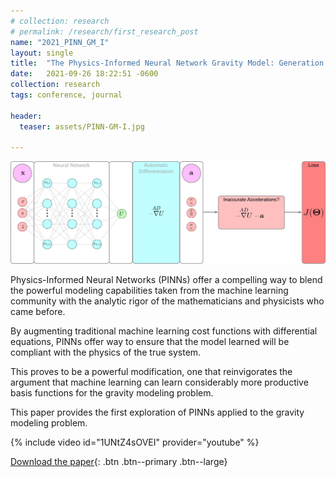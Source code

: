 ```yaml
---
# collection: research
# permalink: /research/first_research_post
name: "2021_PINN_GM_I"
layout: single
title:  "The Physics-Informed Neural Network Gravity Model: Generation I"
date:   2021-09-26 18:22:51 -0600
collection: research
tags: conference, journal

header:
  teaser: assets/PINN-GM-I.jpg

---
```


![PINN-GM-I](/assets/PINN-GM-I_original.jpg)


Physics-Informed Neural Networks (PINNs) offer a compelling way to blend the powerful modeling capabilities taken from the machine learning community with the analytic rigor of the mathematicians and physicists who came before.

By augmenting traditional machine learning cost functions with differential equations, PINNs offer way to ensure that the model learned will be compliant with the physics of the true system. 

This proves to be a powerful modification, one that reinvigorates the argument that machine learning can learn considerably more productive basis functions for the gravity modeling problem.  

This paper provides the first exploration of PINNs applied to the gravity modeling problem.  

{% include video id="1UNtZ4sOVEI" provider="youtube" %}

[Download the paper](https://hanspeterschaub.info/PapersPrivate/Martin2022a.pdf){: .btn .btn--primary .btn--large}
